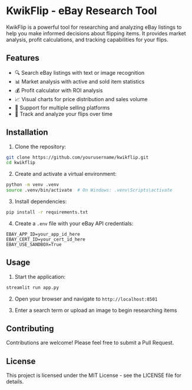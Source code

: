 # KwikFlip - eBay Research Tool

KwikFlip is a powerful tool for researching and analyzing eBay listings to help you make informed decisions about flipping items. It provides market analysis, profit calculations, and tracking capabilities for your flips.

## Features

- 🔍 Search eBay listings with text or image recognition
- 📊 Market analysis with active and sold item statistics
- 💰 Profit calculator with ROI analysis
- 📈 Visual charts for price distribution and sales volume
- 📱 Support for multiple selling platforms
- 📝 Track and analyze your flips over time

## Installation

1. Clone the repository:
```bash
git clone https://github.com/yourusername/kwikflip.git
cd kwikflip
```

2. Create and activate a virtual environment:
```bash
python -m venv .venv
source .venv/bin/activate  # On Windows: .venv\Scripts\activate
```

3. Install dependencies:
```bash
pip install -r requirements.txt
```

4. Create a `.env` file with your eBay API credentials:
```
EBAY_APP_ID=your_app_id_here
EBAY_CERT_ID=your_cert_id_here
EBAY_USE_SANDBOX=True
```

## Usage

1. Start the application:
```bash
streamlit run app.py
```

2. Open your browser and navigate to `http://localhost:8501`

3. Enter a search term or upload an image to begin researching items

## Contributing

Contributions are welcome! Please feel free to submit a Pull Request.

## License

This project is licensed under the MIT License - see the LICENSE file for details.
